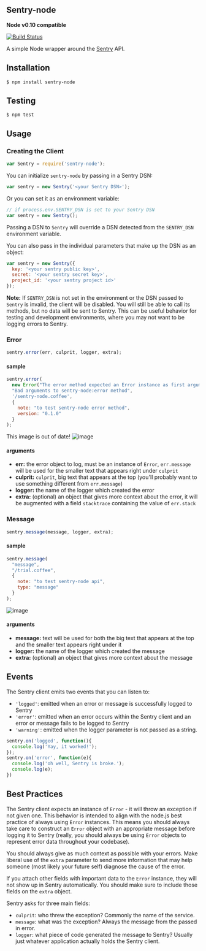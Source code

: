 ## Sentry-node
**Node v0.10 compatible**

[![Build Status](https://travis-ci.org/Clever/sentry-node.png?branch=master)](https://travis-ci.org/Clever/sentry-node)

A simple Node wrapper around the [Sentry](http://getsentry.com/) API.

## Installation
```
$ npm install sentry-node
```

## Testing
```
$ npm test
```

## Usage

### Creating the Client

```javascript
var Sentry = require('sentry-node');
```

You can initialize `sentry-node` by passing in a Sentry DSN:
```javascript
var sentry = new Sentry('<your Sentry DSN>');
```

Or you can set it as an environment variable:
```javascript
// if process.env.SENTRY_DSN is set to your Sentry DSN
var sentry = new Sentry();
```
Passing a DSN to `Sentry` will override a DSN detected from the `SENTRY_DSN` environment variable.

You can also pass in the individual parameters that make up the DSN as an object:
```javascript
var sentry = new Sentry({
  key: '<your sentry public key>',
  secret: '<your sentry secret key>',
  project_id: '<your sentry project id>'
});
```

**Note:** If `SENTRY_DSN` is not set in the environment or the DSN passed to `Sentry` is invalid, the client will be disabled. You will still be able to call its methods, but no data will be sent to Sentry. This can be useful behavior for testing and development environments, where you may not want to be logging errors to Sentry.

### Error
```javascript
sentry.error(err, culprit, logger, extra);
```

#### sample

```javascript
sentry.error(
  new Error("The error method expected an Error instance as first argument."),
  "Bad arguments to sentry-node:error method",
  '/sentry-node.coffee',
  {
    note: "to test sentry-node error method", 
    version: "0.1.0"
  }
);
```
This image is out of date!
![image](http://i.imgur.com/xEHX8P3.png)

#### arguments

* **err:** the error object to log, must be an instance of `Error`, `err.message` will be used for the smaller text that appears right under `culprit`
* **culprit:** `culprit`, big text that appears at the top (you'll probably want to use something different from `err.message`)
* **logger:** the name of the logger which created the error
* **extra:** (optional) an object that gives more context about the error, it will be augmented with a field `stacktrace` containing the value of `err.stack`

### Message
```javascript
sentry.message(message, logger, extra);
```

#### sample

```javascript
sentry.message(
  "message",
  "/trial.coffee",
  {
    note: "to test sentry-node api",
    type: "message"
  }
);
```

![image](http://i.imgur.com/kUMkhX2.png)

#### arguments

* **message:** text will be used for both the big text that appears at the top and the smaller text appears right under it
* **logger:** the name of the logger which created the message
* **extra:** (optional) an object that gives more context about the message

## Events

The Sentry client emits two events that you can listen to:

- `'logged'`: emitted when an error or message is successfully logged to Sentry
- `'error'`: emitted when an error occurs within the Sentry client and an error or message fails to be logged to Sentry
- `'warning'`: emitted when the logger parameter is not passed as a string.

```javascript
sentry.on('logged', function(){
  console.log('Yay, it worked!');
});
sentry.on('error', function(e){
  console.log('oh well, Sentry is broke.');
  console.log(e);
})
```

## Best Practices

The Sentry client expects an instance of `Error` - it will throw an exception if not given one. This behavior is intended to align with the node.js best practice of always using `Error` instances. This means you should always take care to construct an `Error` object with an appropriate message before logging it to Sentry (really, you should always be using `Error` objects to represent error data throughout your codebase).

You should always give as much context as possible with your errors. Make liberal use of the `extra` parameter to send more information that may help someone (most likely your future self) diagnose the cause of the error.

If you attach other fields with important data to the `Error` instance, they will not show up in Sentry automatically. You should make sure to include those fields on the `extra` object.

Sentry asks for three main fields:
* `culprit`: who threw the exception? Commonly the name of the service.
* `message`: what was the exception? Always the message from the passed in error.
* `logger`: what piece of code generated the message to Sentry? Usually just whatever application actually holds the Sentry client.
